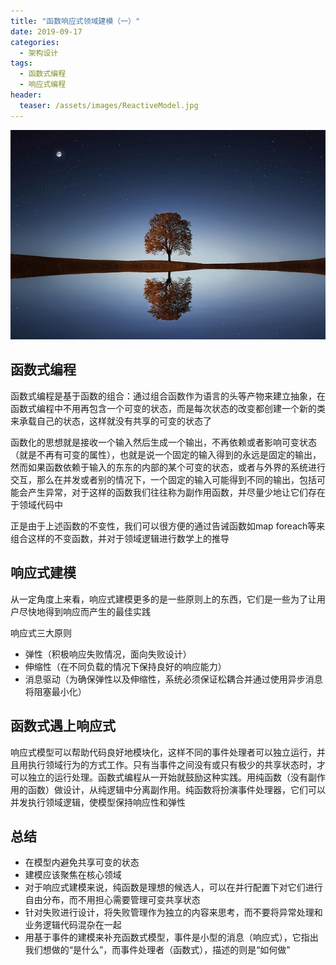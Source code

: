 ```yaml
---
title: "函数响应式领域建模（一）"
date: 2019-09-17
categories:
  - 架构设计
tags:
  - 函数式编程
  - 响应式编程
header:
  teaser: /assets/images/ReactiveModel.jpg
---
```

![image](/assets/images/ReactiveModel.jpg)
## 函数式编程 ##
函数式编程是基于函数的组合：通过组合函数作为语言的头等产物来建立抽象，在函数式编程中不用再包含一个可变的状态，而是每次状态的改变都创建一个新的类来承载自己的状态，这样就没有共享的可变的状态了

函数化的思想就是接收一个输入然后生成一个输出，不再依赖或者影响可变状态（就是不再有可变的属性），也就是说一个固定的输入得到的永远是固定的输出，然而如果函数依赖于输入的东东的内部的某个可变的状态，或者与外界的系统进行交互，那么在并发或者别的情况下，一个固定的输入可能得到不同的输出，包括可能会产生异常，对于这样的函数我们往往称为副作用函数，并尽量少地让它们存在于领域代码中

正是由于上述函数的不变性，我们可以很方便的通过告诫函数如map foreach等来组合这样的不变函数，并对于领域逻辑进行数学上的推导

## 响应式建模 ##
从一定角度上来看，响应式建模更多的是一些原则上的东西，它们是一些为了让用户尽快地得到响应而产生的最佳实践

响应式三大原则
- 弹性（积极响应失败情况，面向失败设计）
- 伸缩性（在不同负载的情况下保持良好的响应能力）
- 消息驱动（为确保弹性以及伸缩性，系统必须保证松耦合并通过使用异步消息将阻塞最小化）

## 函数式遇上响应式 ##
响应式模型可以帮助代码良好地模块化，这样不同的事件处理者可以独立运行，并且用执行领域行为的方式工作。只有当事件之间没有或只有极少的共享状态时，才可以独立的运行处理。函数式编程从一开始就鼓励这种实践。用纯函数（没有副作用的函数）做设计，从纯逻辑中分离副作用。纯函数将扮演事件处理器，它们可以并发执行领域逻辑，使模型保持响应性和弹性

## 总结 ##
- 在模型内避免共享可变的状态
- 建模应该聚焦在核心领域
- 对于响应式建模来说，纯函数是理想的候选人，可以在并行配置下对它们进行自由分布，而不用担心需要管理可变共享状态
- 针对失败进行设计，将失败管理作为独立的内容来思考，而不要将异常处理和业务逻辑代码混杂在一起
- 用基于事件的建模来补充函数式模型，事件是小型的消息（响应式），它指出我们想做的“是什么”，而事件处理者（函数式），描述的则是“如何做”